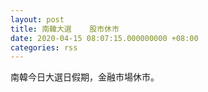 ```yaml
---
layout: post
title: 南韓大選    股市休市
date: 2020-04-15 08:07:15.000000000 +08:00
categories: rss
---
```


南韓今日大選日假期，金融市場休市。
